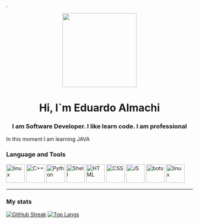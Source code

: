 .

<div align="center";>
  <img src="https://media.giphy.com/media/wLNuW1tCKRiPmDV5Y4/giphy.gif" height= 200px;></img>
  <h1>Hi, I`m Eduardo Almachi</h1>
  <h3>I am Software Developer. I like learn code. I am professional </h3>
</div>
<div>
  <a>In this moment I am learning JAVA</a>
  <br>
  
</div>
<div align="left">
  <h3>Language and Tools</h3>  
  <img src="https://camo.githubusercontent.com/fbfcb9e3dc648adc93bef37c718db16c52f617ad055a26de6dc3c21865c3321d/68747470733a2f2f7777772e766563746f726c6f676f2e7a6f6e652f6c6f676f732f6769742d73636d2f6769742d73636d2d69636f6e2e737667" weight="50" height="50" tittle="linux" alt="linux"></img>
  <img src=https://upload.wikimedia.org/wikipedia/commons/thumb/1/18/ISO_C%2B%2B_Logo.svg/306px-ISO_C%2B%2B_Logo.svg.png?20170928190710 weight="50" height="50" tittle="C++" alt="C++">     </img>
  <img src=https://blog.insaid.co/wp-content/uploads/2019/04/Python-logo.jpg weight="50" height="50" tittle="Python" alt="Python"></img>
  <img src="https://encrypted-tbn0.gstatic.com/images?q=tbn:ANd9GcT-eQAW43SFADt2Edew9i4MuGgC4vZTRxpsn40eRNoSoF7Pq1VjRb2J1Bds1Z1Kerzzd0s&usqp=CAU" weight="50" height="50" tittle="Shell" alt="Shell"></img>
  <img src="https://encrypted-tbn0.gstatic.com/images?q=tbn:ANd9GcQpngGRjYX1ca7qAADU3K6eGLj7ShQE3L2otdzfryl_Y9Ht2QRoQKYQbsXd36XIxMbYOw0&usqp=CAU" weight="50" height="50" tittle="HTML" alt="HTML"></img>
  <img src="https://encrypted-tbn0.gstatic.com/images?q=tbn:ANd9GcRaAxQmQ8M716AejClkT8HIvw80bHKHnHu-raqJmSsenQ1E-B3mz6m_7kUz7mb-2ug3rQI&usqp=CAU" weight="50" height="50" tittle="CSS" alt="CSS"></img>
  <img src="https://upload.wikimedia.org/wikipedia/commons/6/6a/JavaScript-logo.png" weight="50" height="50" tittle="JS" alt="JS"></img>
  <img src="https://encrypted-tbn0.gstatic.com/images?q=tbn:ANd9GcTkkJ0NbLBUC2zEjagtSfIkNtRK7wZLEnkrMQ&usqp=CAU" weight="50" height="50" tittle="Botstrap" alt="bots"></img>
  <img src="https://encrypted-tbn0.gstatic.com/images?q=tbn:ANd9GcRbi9aVFq2CV5UxsEhDk4L5Hk_u4nHnSTnsWhnOUNRg4mfdOfWZfJoPGLZL01QvgvIDT8Q&usqp=CAU" weight="50" height="50" tittle="linux" alt="linux"></img>
</div>

---
### My stats
[![GitHub Streak](http://github-readme-streak-stats.herokuapp.com?user=edusebass&theme=dark)](https://git.io/streak-stats)
[![Top Langs](https://github-readme-stats.vercel.app/api/top-langs/?username=edusebass&layout=compact)](https://github.com/anuraghazra/github-readme-stats)
